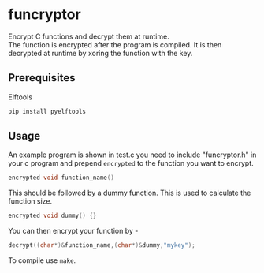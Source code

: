 # funcryptor
Encrypt C functions and decrypt them at runtime.  
The function is encrypted after the program is compiled. It is then decrypted at runtime by xoring the function with the key. 

## Prerequisites
Elftools
```bash
pip install pyelftools
```

## Usage
An example program is shown in test.c 
you need to include "funcryptor.h" in your c program and prepend `encrypted` to the function you want to encrypt.  
```c
encrypted void function_name() 
```
  
This should be followed by a dummy function. This is used to calculate the function size.
```c
encrypted void dummy() {}
```
  
You can then encrypt your function by -
```c
decrypt((char*)&function_name,(char*)&dummy,"mykey");
``` 
To compile use `make`.
